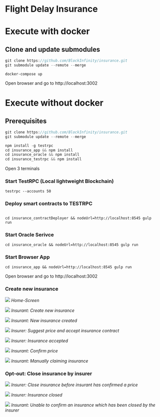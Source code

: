 
# Flight Delay Insurance

# Execute with docker

## Clone and update submodules

```javascript
git clone https://github.com/BlockInfinity/insurance.git
git submodule update --remote --merge
```

```
docker-compose up 
```

Open browser and go to http://localhost:3002


# Execute without docker

## Prerequisites

```javascript
git clone https://github.com/BlockInfinity/insurance.git
git submodule update --remote --merge

npm install -g testrpc
cd insurance_app && npm install 
cd insurance_oracle && npm install 
cd insurance_testrpc && npm install 

```

Open 3 terminals

### Start TestRPC (Local lightweight Blockchain)

```
testrpc --accounts 50

```

### Deploy smart contracts to TESTRPC

```

cd insurance_contractDeployer && nodeUrl=http://localhost:8545 gulp run
```

### Start Oracle Serivce

```
cd insurance_oracle && nodeUrl=http://localhost:8545 gulp run
```

### Start Browser App

```
cd insurance_app && nodeUrl=http://localhost:8545 gulp run
```


Open browser and go to http://localhost:3002



### Create new insurance

![](/images/1.png)
*Home-Screen*

![](/images/2.png)
*Insurant: Create new insurance*

![](/images/3.png)
*Insurant: New insurance created*

![](/images/4.png)
*Insurer: Suggest price and accept insurance contract*

![](/images/5.png)
*Insurer: Insurance accepted*

![](/images/6.png)
*Insurant: Confirm price*

![](/images/7.png)
*Insurant: Manually claiming insurance*

### Opt-out: Close insurance by insurer

![](/images/8.png)
*Insurer: Close insurance before insurant has confirmed a price*

![](/images/9.png)
*Insurer: Insurance closed*

![](/images/10.png)
*Insurant: Unable to confirm an insurance which has been closed by the insurer*


